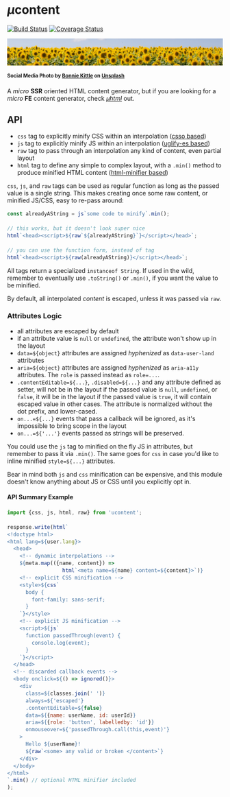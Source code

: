 # <em>µ</em>content

[![Build Status](https://travis-ci.com/WebReflection/ucontent.svg?branch=master)](https://travis-ci.com/WebReflection/ucontent) [![Coverage Status](https://coveralls.io/repos/github/WebReflection/ucontent/badge.svg?branch=master)](https://coveralls.io/github/WebReflection/ucontent?branch=master)

![sunflowers](./ucontent-head.jpg)

<sup>**Social Media Photo by [Bonnie Kittle](https://unsplash.com/@bonniekdesign) on [Unsplash](https://unsplash.com/)**</sup>


A <em>micro</em> **SSR** oriented HTML content generator, but if you are looking for a <em>micro</em> **FE** content generator, check _[µhtml](https://github.com/WebReflection/uhtml#readme)_ out.


## API

  * `css` tag to explicitly minify CSS within an interpolation ([csso based](https://www.npmjs.com/package/csso))
  * `js` tag to explicitly minify JS within an interpolation ([uglify-es based](https://www.npmjs.com/package/uglify-es))
  * `raw` tag to pass through an interpolation any kind of content, even partial layout
  * `html` tag to define any simple to complex layout, with a `.min()` method to produce minified HTML content ([html-minifier based](https://www.npmjs.com/package/html-minifier))

`css`, `js`, and `raw` tags can be used as regular function as long as the passed value is a single string. This makes creating once some raw content, or minified JS/CSS, easy to re-pass around:

```js
const alreadyAString = js`some code to minify`.min();

// this works, but it doesn't look super nice
html`<head><script>${raw`${alreadyAString}`}</script></head>`;

// you can use the function form, instead of tag
html`<head><script>${raw(alreadyAString)}</script></head>`;
```

All tags return a specialized `instanceof String`. If used in the wild, remember to eventually use `.toString()` or `.min()`, if you want the value to be minified.

By default, all interpolated *content* is escaped, unless it was passed via `raw`.


### Attributes Logic

  * all attributes are escaped by default
  * if an attribute value is `null` or `undefined`, the attribute won't show up in the layout
  * `data=${object}` attributes are assigned _hyphenized_ as `data-user-land` attributes
  * `aria=${object}` attributes are assigned _hyphenized_ as `aria-a11y` attributes. The `role` is passed instead as `role=...`.
  * `.contentEditable=${...}`, `.disabled=${...}` and any attribute defined as setter, will not be in the layout if the passed value is `null`, `undefined`, or `false`, it will be in the layout if the passed value is `true`, it will contain escaped value in other cases. The attribute is normalized without the dot prefix, and lower-cased.
  * `on...=${...}` events that pass a callback will be ignored, as it's impossible to bring scope in the layout
  * `on...=${'...'}` events passed as strings will be preserved.
  
You could use the `js` tag to minified on the fly JS in attributes, but remember to pass it via `.min()`.
The same goes for `css` in case you'd like to inline minified `style=${...}` attributes.

Bear in mind both `js` and `css` minification can be expensive, and this module doesn't know anything about JS or CSS until you explicitly opt in.


#### API Summary Example

```js
import {css, js, html, raw} from 'ucontent';

response.write(html`
<!doctype html>
<html lang=${user.lang}>
  <head>
    <!-- dynamic interpolations -->
    ${meta.map(({name, content}) =>
                  html`<meta name=${name} content=${content}>`)}
    <!-- explicit CSS minification -->
    <style>${css`
      body {
        font-family: sans-serif;
      }
    `}</style>
    <!-- explicit JS minification -->
    <script>${js`
      function passedThrough(event) {
        console.log(event);
      }
    `}</script>
  </head>
  <!-- discarded callback events -->
  <body onclick=${() => ignored()}>
    <div
      class=${classes.join(' ')}
      always=${'escaped'}
      .contentEditable=${false}
      data=${{name: userName, id: userId}}
      aria=${{role: 'button', labelledby: 'id'}}
      onmouseover=${'passedThrough.call(this,event)'}
    >
      Hello ${userName}!
      ${raw`<some> any valid or broken </content>`}
    </div>
  </body>
</html>
`.min() // optional HTML minifier included
);
```